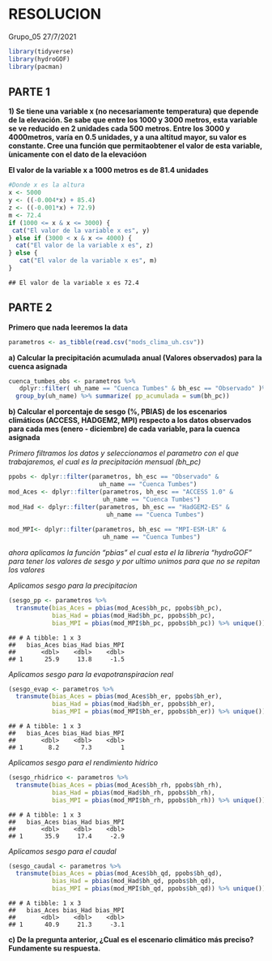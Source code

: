 RESOLUCION
================
Grupo\_05
27/7/2021

``` r
library(tidyverse)
library(hydroGOF)
library(pacman)
```

## PARTE 1

**1) Se tiene una variable x (no necesariamente temperatura) que depende
de la elevación. Se sabe que entre los 1000 y 3000 metros, esta variable
se ve reducido en 2 unidades cada 500 metros. Entre los 3000 y
4000metros, varía en 0.5 unidades, y a una altitud mayor, su valor es
constante. Cree una función que permitaobtener el valor de esta
variable, ́unicamente con el dato de la elevacióon**

**El valor de la variable x a 1000 metros es de 81.4 unidades**

``` r
#Donde x es la altura
x <- 5000
y <- ((-0.004*x) + 85.4)
z <- ((-0.001*x) + 72.9)
m <- 72.4
if (1000 <= x & x <= 3000) {
 cat("El valor de la variable x es", y)
} else if (3000 < x & x <= 4000) {
  cat("El valor de la variable x es", z)
} else {
   cat("El valor de la variable x es", m)
}
```

    ## El valor de la variable x es 72.4

## PARTE 2

**Primero que nada leeremos la data**

``` r
parametros <- as_tibble(read.csv("mods_clima_uh.csv"))
```

**a) Calcular la precipitación acumulada anual (Valores observados) para
la cuenca asignada**

``` r
cuenca_tumbes_obs <- parametros %>% 
   dplyr::filter( uh_name == "Cuenca Tumbes" & bh_esc == "Observado" )%>% 
  group_by(uh_name) %>% summarize( pp_acumulada = sum(bh_pc))
```

**b) Calcular el porcentaje de sesgo (%, PBIAS) de los escenarios
climáticos (ACCESS, HADGEM2, MPI) respecto a los datos observados para
cada mes (enero - diciembre) de cada variable, para la cuenca asignada**

*Primero filtramos los datos y seleccionamos el parametro con el que
trabajaremos, el cual es la precipitación mensual (bh\_pc)*

``` r
ppobs <- dplyr::filter(parametros, bh_esc == "Observado" & 
                         uh_name == "Cuenca Tumbes") 
mod_Aces <- dplyr::filter(parametros, bh_esc == "ACCESS 1.0" &
                          uh_name == "Cuenca Tumbes") 
mod_Had <- dplyr::filter(parametros, bh_esc == "HadGEM2-ES" & 
                           uh_name == "Cuenca Tumbes") 
         
mod_MPI<- dplyr::filter(parametros, bh_esc == "MPI-ESM-LR" & 
                          uh_name == "Cuenca Tumbes") 
```

*ahora aplicamos la función “pbias” el cual esta el la libreria
“hydroGOF” para tener los valores de sesgo y por ultimo unimos para
que no se repitan los valores*

*Aplicamos sesgo para la precipitacion*

``` r
(sesgo_pp <- parametros %>% 
  transmute(bias_Aces = pbias(mod_Aces$bh_pc, ppobs$bh_pc),
            bias_Had = pbias(mod_Had$bh_pc, ppobs$bh_pc),
            bias_MPI = pbias(mod_MPI$bh_pc, ppobs$bh_pc)) %>% unique())
```

    ## # A tibble: 1 x 3
    ##   bias_Aces bias_Had bias_MPI
    ##       <dbl>    <dbl>    <dbl>
    ## 1      25.9     13.8     -1.5

*Aplicamos sesgo para la evapotranspiracion real*

``` r
(sesgo_evap <- parametros %>% 
  transmute(bias_Aces = pbias(mod_Aces$bh_er, ppobs$bh_er),
            bias_Had = pbias(mod_Had$bh_er, ppobs$bh_er),
            bias_MPI = pbias(mod_MPI$bh_er, ppobs$bh_er)) %>% unique())
```

    ## # A tibble: 1 x 3
    ##   bias_Aces bias_Had bias_MPI
    ##       <dbl>    <dbl>    <dbl>
    ## 1       8.2      7.3        1

*Aplicamos sesgo para el rendimiento hídrico*

``` r
(sesgo_rhidrico <- parametros %>% 
  transmute(bias_Aces = pbias(mod_Aces$bh_rh, ppobs$bh_rh),
            bias_Had = pbias(mod_Had$bh_rh, ppobs$bh_rh),
            bias_MPI = pbias(mod_MPI$bh_rh, ppobs$bh_rh)) %>% unique())
```

    ## # A tibble: 1 x 3
    ##   bias_Aces bias_Had bias_MPI
    ##       <dbl>    <dbl>    <dbl>
    ## 1      35.9     17.4     -2.9

*Aplicamos sesgo para el caudal*

``` r
(sesgo_caudal <- parametros %>% 
  transmute(bias_Aces = pbias(mod_Aces$bh_qd, ppobs$bh_qd),
            bias_Had = pbias(mod_Had$bh_qd, ppobs$bh_qd),
            bias_MPI = pbias(mod_MPI$bh_qd, ppobs$bh_qd)) %>% unique())
```

    ## # A tibble: 1 x 3
    ##   bias_Aces bias_Had bias_MPI
    ##       <dbl>    <dbl>    <dbl>
    ## 1      40.9     21.3     -3.1

**c) De la pregunta anterior, ¿Cual es el escenario climático más
preciso? Fundamente su respuesta.**
